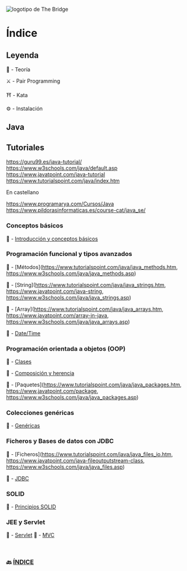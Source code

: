 ![logotipo de The Bridge](https://user-images.githubusercontent.com/27650532/77754601-e8365180-702b-11ea-8bed-5bc14a43f869.png "logotipo de The Bridge")

# Índice

## Leyenda

:scroll: - Teoría

:crossed_swords: - Pair Programming

:shinto_shrine: - Kata

:gear: - Instalación


## Java

## Tutoriales

https://guru99.es/java-tutorial/
https://www.w3schools.com/java/default.asp
https://www.javatpoint.com/java-tutorial
https://www.tutorialspoint.com/java/index.htm

En castellano

https://www.programarya.com/Cursos/Java
https://www.pildorasinformaticas.es/course-cat/java_se/

###  Conceptos básicos

:scroll: - [Introducción y conceptos básicos](basico.md)
 
###  Programación funcional y tipos avanzados

:scroll: - [Métodos](https://www.tutorialspoint.com/java/java_methods.htm, https://www.w3schools.com/java/java_methods.asp)

:scroll: - [String](https://www.tutorialspoint.com/java/java_strings.htm, https://www.javatpoint.com/java-string, https://www.w3schools.com/java/java_strings.asp)

:scroll: - [Array](https://www.tutorialspoint.com/java/java_arrays.htm, https://www.javatpoint.com/array-in-java, https://www.w3schools.com/java/java_arrays.asp)

:scroll: - [Date/Time](https://www.tutorialspoint.com/java/java_date_time.htm)

###  Programación orientada a objetos (OOP)

:scroll: - [Clases](clases.md)

:scroll: - [Composición y herencia](herencia.md)

:scroll: - [Paquetes](https://www.tutorialspoint.com/java/java_packages.htm, https://www.javatpoint.com/package, https://www.w3schools.com/java/java_packages.asp)
 
###  Colecciones genéricas

:scroll: - [Genéricas](genericas.md)

###  Ficheros y Bases de datos con JDBC

:scroll: - [Ficheros](https://www.tutorialspoint.com/java/java_files_io.htm, https://www.javatpoint.com/java-fileoutputstream-class, https://www.w3schools.com/java/java_files.asp)

:scroll: - [JDBC](jdbc.md)

###  SOLID

:scroll: - [Principios SOLID](solid.md)

###  JEE y Servlet

:scroll: - [Servlet](servlet.md)
:scroll: - [MVC](mvc.md)

<br>

### 🔙 [ÍNDICE](../../readme.md)

